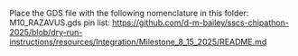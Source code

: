 Place the GDS file with the following nomenclature in this folder: M10_RAZAVUS.gds
pin list: https://github.com/d-m-bailey/sscs-chipathon-2025/blob/dry-run-instructions/resources/Integration/Milestone_8_15_2025/README.md
